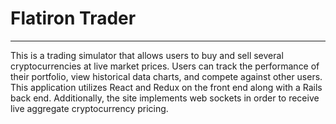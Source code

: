 # Flatiron Trader
---

This is a trading simulator that allows users to buy and sell several cryptocurrencies at live market prices. Users can track the performance of their portfolio, view historical data charts, and compete against other users. This application utilizes React and Redux on the front end along with a Rails back end. Additionally, the site  implements web sockets in order to receive live aggregate cryptocurrency pricing. 

